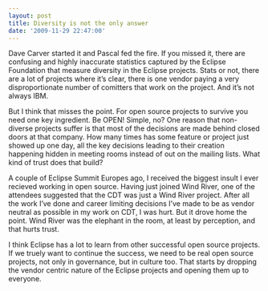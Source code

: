 ```yaml
---
layout: post
title: Diversity is not the only answer
date: '2009-11-29 22:47:00'
---
```



Dave Carver started it and Pascal fed the fire. If you missed it, there are confusing and highly inaccurate statistics captured by the Eclipse Foundation that measure diversity in the Eclipse projects. Stats or not, there are a lot of projects where it’s clear, there is one vendor paying a very disproportionate number of comitters that work on the project. And it’s not always IBM.

But I think that misses the point. For open source projects to survive you need one key ingredient. Be OPEN! Simple, no? One reason that non-diverse projects suffer is that most of the decisions are made behind closed doors at that company. How many times has some feature or project just showed up one day, all the key decisions leading to their creation happening hidden in meeting rooms instead of out on the mailing lists. What kind of trust does that build?

A couple of Eclipse Summit Europes ago, I received the biggest insult I ever recieved working in open source. Having just joined Wind River, one of the attendees suggested that the CDT was just a Wind River project. After all the work I’ve done and career limiting decisions I’ve made to be as vendor neutral as possible in my work on CDT, I was hurt. But it drove home the point. Wind River was the elephant in the room, at least by perception, and that hurts trust.

I think Eclipse has a lot to learn from other successful open source projects. If we truely want to continue the success, we need to be real open source projects, not only in governance, but in culture too. That starts by dropping the vendor centric nature of the Eclipse projects and opening them up to everyone.


